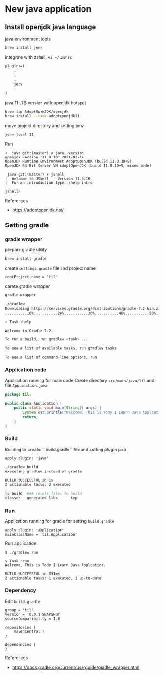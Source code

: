 # New java application

## Install openjdk java language

java environment tools

```bash
brew install jenv
```

integrate with zshell, ```vi ~/.zshrc```

```markdown
plugins=(
    .
    .
    .
    jenv
    .
)
```

java 11 LTS version with openjdk hotspot

```bash
brew tap AdoptOpenJDK/openjdk
brew install --cask adoptopenjdk11
```

move project directory and setting jenv

```bash
jenv local 11
```

Run

```
➜  java git:(master) ✗ java -version
openjdk version "11.0.10" 2021-01-19
OpenJDK Runtime Environment AdoptOpenJDK (build 11.0.10+9)
OpenJDK 64-Bit Server VM AdoptOpenJDK (build 11.0.10+9, mixed mode)

 java git:(master) ✗ jshell
|  Welcome to JShell -- Version 11.0.10
|  For an introduction type: /help intro

jshell>
```

References

* <https://adoptopenjdk.net/>

## Setting gradle

### gradle wrapper

prepare gradle utility

```bash
brew install gradle
```

create ```settings.gradle``` file and project name

```
rootProject.name = 'til'
```

carete gradle wrapper

```bash
gradle wrapper

./gradlew
Downloading https://services.gradle.org/distributions/gradle-7.2-bin.zip
..........10%...........20%...........30%...........40%...........50%...........60%...........70%...........80%...........90%...........100%

> Task :help

Welcome to Gradle 7.2.

To run a build, run gradlew <task> ...

To see a list of available tasks, run gradlew tasks

To see a list of command-line options, run
```

### Application code

Application running for main code
Create directory ```src/main/java/til``` and file ```Application.java```

```java
package til;

public class Application {
    public static void main(String[] args) {
        System.out.println("Welcome, This is Tody I Learn Java Applcation.");
        return;
    }
}
```

### Build

Building to create ```build.gradle`` file and setting plugin java

```
apply plugin: 'java'
```

```bash
./gradlew build
executing gradlew instead of gradle

BUILD SUCCESSFUL in 1s
2 actionable tasks: 2 executed

ls build  ### result files fo build
classes   generated libs      tmp
```

### Run

Application running for gradle for setting  ```build.gradle```

```
apply plugin: 'application'
mainClassName = 'til.Application'
```

Run application

```shell
$ ./gradlew run

> Task :run
Welcome, This is Tody I Learn Java Applcation.

BUILD SUCCESSFUL in 831ms
2 actionable tasks: 1 executed, 1 up-to-date
```

### Dependency
Edit ```build.gradle```

```
group = 'til'
version = '0.0.1-SNAPSHOT'
sourceCompatibility = 1.8

repositories {
	mavenCentral()
}

dependencies {
}
```

References

* <https://docs.gradle.org/current/userguide/gradle_wrapper.html>
